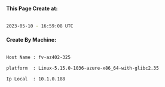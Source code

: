 
   
#### This Page Create at:

```bash

2023-05-10 - 16:59:08 UTC

```

#### Create By Machine:

```bash

Host Name : fv-az402-325

platform  : Linux-5.15.0-1036-azure-x86_64-with-glibc2.35

Ip Local  : 10.1.0.188

```

